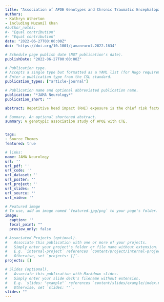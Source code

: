 ```yaml
---
title: "Association of APOE Genotypes and Chronic Traumatic Encephalopathy"
authors:
- Kathryn Atherton
- including Muzamil Khan
#author_notes:
#- "Equal contribution"
#- "Equal contribution"
date: "2022-06-27T00:00:00Z"
doi: "https://doi.org/10.1001/jamaneurol.2022.1634"

# Schedule page publish date (NOT publication's date).
publishDate: "2022-06-27T00:00:00Z"

# Publication type.
# Accepts a single type but formatted as a YAML list (for Hugo requirements).
# Enter a publication type from the CSL standard.
publication_types: ["article-journal"]

# Publication name and optional abbreviated publication name.
publication: "*JAMA Neurology*"
publication_short: ""

abstract: Repetitive head impact (RHI) exposure is the chief risk factor for chronic traumatic encephalopathy (CTE). However, the occurrence and severity of CTE varies widely among those with similar RHI exposure. Limited evidence suggests that the APOEε4 allele may confer risk for CTE, but previous studies were small with limited scope.

# Summary. An optional shortened abstract.
summary: A genotypic association study of APOE with CTE.


tags:
- Source Themes
featured: true

# links:
name: JAMA Neurology
url: ''
url_pdf: ''
url_code: ''
url_dataset: ''
url_poster: ''
url_project: ''
url_slides: ''
url_source: ''
url_video: ''

# Featured image
# To use, add an image named `featured.jpg/png` to your page's folder. 
image:
  caption: ''
  focal_point: ""
  preview_only: false

# Associated Projects (optional).
#   Associate this publication with one or more of your projects.
#   Simply enter your project's folder or file name without extension.
#   E.g. `internal-project` references `content/project/internal-project/index.md`.
#   Otherwise, set `projects: []`.
projects: []

# Slides (optional).
#   Associate this publication with Markdown slides.
#   Simply enter your slide deck's filename without extension.
#   E.g. `slides: "example"` references `content/slides/example/index.md`.
#   Otherwise, set `slides: ""`.
slides: ""
---
```

